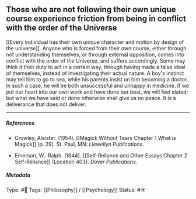## Those who are not following their own unique course experience friction from being in conflict with the order of the Universe # 

[[Every individual has their own unique character and motion by design of the universe]]. Anyone who is forced from their own course, either through not understanding themselves, or through external opposition, comes into conflict with the order of the Universe, and suffers accordingly. Some may think it their duty to act in a certain way, through having made a false ideal of themselves, instead of investigating their actual nature. A boy's instinct may tell him to go to sea, while his parents insist on him becoming a doctor. In such a case, he will be both unsuccessful and unhappy in medicine. If we put our heart into our own work and have done our best, we will feel elated; but what we have said or done otherwise shall give us no peace. It is a deliverance that does not deliver.

___

##### References

- Crowley, Aleister. (1954). [[Magick Without Tears Chapter 1 What is Magick]] (p. 29). St. Paul, MN: _Llewellyn Publications_.

- Emerson, W,. Ralph. (1844). [[Self-Reliance and Other Essays Chapter 2 Self-Reliance]] (Location 403). _Dover Publications_.

##### Metadata

Type: #🔴 
Tags: [[Philosophy]] / [[Psychology]]
Status: #☀️ 